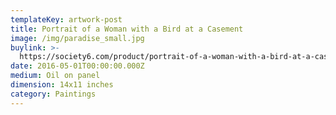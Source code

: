 ```yaml
---
templateKey: artwork-post
title: Portrait of a Woman with a Bird at a Casement
image: /img/paradise_small.jpg
buylink: >-
  https://society6.com/product/portrait-of-a-woman-with-a-bird-at-a-casement-quo_print?sku=s6-4433493p4a1v45
date: 2016-05-01T00:00:00.000Z
medium: Oil on panel
dimension: 14x11 inches
category: Paintings
---
```


